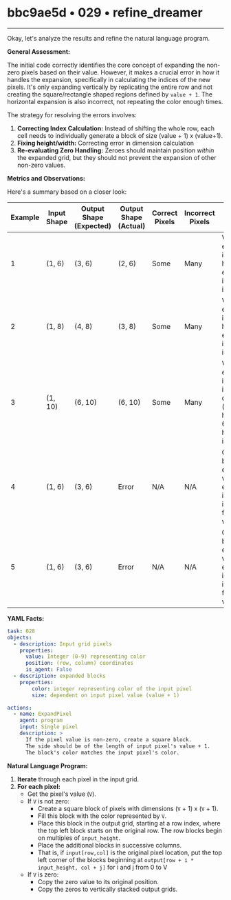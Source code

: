 # bbc9ae5d • 029 • refine_dreamer

---
Okay, let's analyze the results and refine the natural language program.

**General Assessment:**

The initial code correctly identifies the core concept of expanding the non-zero pixels based on their value. However, it makes a crucial error in how it handles the expansion, specifically in calculating the indices of the new pixels. It's only expanding vertically by replicating the entire row and not creating the square/rectangle shaped regions defined by `value + 1`. The horizontal expansion is also incorrect, not repeating the color enough times.

The strategy for resolving the errors involves:
1.  **Correcting Index Calculation:** Instead of shifting the whole row, each cell needs to individually generate a block of size (value + 1) x (value+1).
2.  **Fixing height/width:** Correcting error in dimension calculation
3.	**Re-evaluating Zero Handling:** Zeroes should maintain position *within* the expanded grid, but they should not prevent the expansion of other non-zero values.

**Metrics and Observations:**

Here's a summary based on a closer look:

| Example | Input Shape | Output Shape (Expected) | Output Shape (Actual) | Correct Pixels | Incorrect Pixels | Notes                                                                          |
|---------|-------------|-------------------------|-----------------------|----------------|-----------------|--------------------------------------------------------------------------------|
| 1       | (1, 6)      | (3, 6)                 | (2, 6)                | Some          | Many             | Vertical expansion is short, horizontal expansion is incorrect.                    |
| 2       | (1, 8)      | (4, 8)               | (3, 8)                | Some           | Many               | Vertical expansion is short, horizontal expansion is incorrect. |
| 3       | (1, 10)     | (6, 10)                 | (6, 10)              | Some           | Many            |Vertical expansion is correct in this case (input height * 6), horizontal is wrong   |
| 4       | (1, 6)     | (3, 6)       |  Error      | N/A                 | N/A      | Out of bounds error, vertical expansion is incorrect for input value * 9            |
| 5       | (1, 6)      |  (3, 6)    |  Error         | N/A               | N/A     |   Out of bounds error, vertical expansion is incorrect for input value * 8            |
**YAML Facts:**

```yaml
task: 028
objects:
  - description: Input grid pixels
    properties:
      value: Integer (0-9) representing color
      position: (row, column) coordinates
      is_agent: False
  - description: expanded blocks
    properties:
        color: integer representing color of the input pixel
        size: dependent on input pixel value (value + 1)

actions:
  - name: ExpandPixel
    agent: program
    input: Single pixel
    description: >
      If the pixel value is non-zero, create a square block.
      The side should be of the length of input pixel's value + 1.
      The block's color matches the input pixel's color.

```

**Natural Language Program:**

1.  **Iterate** through each pixel in the input grid.
2.  **For each pixel:**
    *   Get the pixel's value (`V`).
    *   If `V` is not zero:
        *   Create a square block of pixels with dimensions (`V` + 1) x (`V` + 1).
        *   Fill this block with the color represented by `V`.
        *   Place this block in the output grid, starting at a row index,
            where the top left block starts on the original row.
            The row blocks begin on multiples of `input_height`.
        *   Place the additional blocks in successive columns.
        * That is, if `input[row,col]` is the original pixel location, put the top left corner of the blocks beginning at `output[row + i * input_height, col + j]` for i and j from 0 to V
    *   If `V` is zero:
        *   Copy the zero value to its original position.
		*	Copy the zeros to vertically stacked output grids.
```

